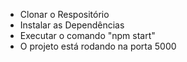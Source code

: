 - Clonar o Respositório
- Instalar as Dependências
- Executar o comando "npm start"
- O projeto está rodando na porta 5000
